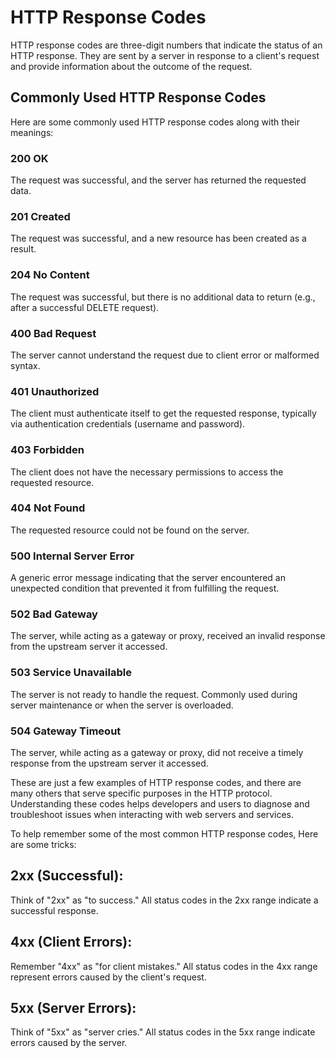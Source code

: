 # HTTP Response Codes

HTTP response codes are three-digit numbers that indicate the status of an HTTP response. They are sent by a server in response to a client's request and provide information about the outcome of the request.

## Commonly Used HTTP Response Codes

Here are some commonly used HTTP response codes along with their meanings:

### 200 OK
The request was successful, and the server has returned the requested data.

### 201 Created
The request was successful, and a new resource has been created as a result.

### 204 No Content
The request was successful, but there is no additional data to return (e.g., after a successful DELETE request).

### 400 Bad Request
The server cannot understand the request due to client error or malformed syntax.

### 401 Unauthorized
The client must authenticate itself to get the requested response, typically via authentication credentials (username and password).

### 403 Forbidden
The client does not have the necessary permissions to access the requested resource.

### 404 Not Found
The requested resource could not be found on the server.

### 500 Internal Server Error
A generic error message indicating that the server encountered an unexpected condition that prevented it from fulfilling the request.

### 502 Bad Gateway
The server, while acting as a gateway or proxy, received an invalid response from the upstream server it accessed.

### 503 Service Unavailable
The server is not ready to handle the request. Commonly used during server maintenance or when the server is overloaded.

### 504 Gateway Timeout
The server, while acting as a gateway or proxy, did not receive a timely response from the upstream server it accessed.

These are just a few examples of HTTP response codes, and there are many others that serve specific purposes in the HTTP protocol. Understanding these codes helps developers and users to diagnose and troubleshoot issues when interacting with web servers and services.

 To help remember some of the most common HTTP response codes, Here are some tricks:

## 2xx (Successful):

Think of "2xx" as "to success." All status codes in the 2xx range indicate a successful response.
## 4xx (Client Errors):

Remember "4xx" as "for client mistakes." All status codes in the 4xx range represent errors caused by the client's request.
## 5xx (Server Errors):

Think of "5xx" as "server cries." All status codes in the 5xx range indicate errors caused by the server.
